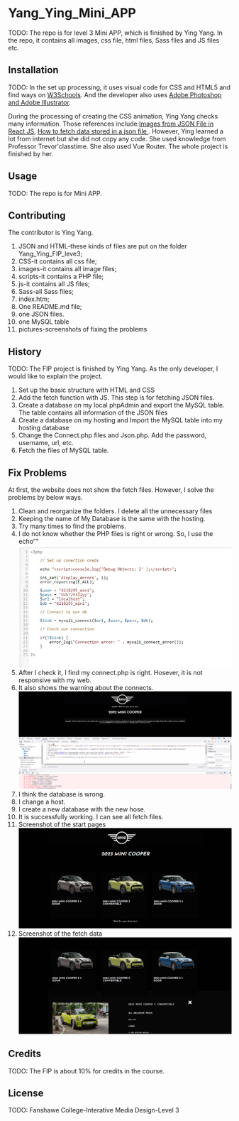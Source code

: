 # Yang_Ying_Mini_APP

TODO: The repo is for level 3 Mini APP, which is finished by Ying Yang. In the repo, it contains all images, css file, html files, Sass files and JS files etc. 

## Installation
TODO: In the set up processing, it uses visual code for CSS and HTML5 and find ways on [W3Schools](https://www.w3schools.com/). 
And the developer also uses [Adobe Photoshop and Adobe Illustrator](https://www.adobe.com/ca_fr/).

During the processing of creating the CSS animation, Ying Yang checks many information. Those references include:[Images from JSON File in React JS](https://www.youtube.com/watch?v=NWG1Ygt1k1k&t=398s), [How to fetch data stored in a json file ](https://www.youtube.com/watch?v=o6bLYYStZss&t=35s). However, Ying learned a lot from internet but she did not copy any code. She used knowledge from Professor Trevor'classtime. She also used Vue Router. The whole project is finished by her.
## Usage
TODO: The repo is for Mini APP. 

## Contributing
The contributor is Ying Yang.
1. JSON and HTML-these kinds of files are put on the folder Yang_Ying_FIP_leve3;
2. CSS-it contains all css file;
3. images-it contains all image files;
4. scripts-it contains a PHP file;
5. js-it contains all JS files;
6. Sass-all Sass files;
7. index.htm;
8. One README.md file;
9. one JSON files.
10. one MySQL table
11. pictures-screenshots of fixing the problems

## History
TODO: 
The FIP project is finished by Ying Yang. As the only developer, I would like to explain the project.

1.	Set up the basic structure with HTML and CSS
2.	Add the fetch function with JS. This step is for fetching JSON files.
3.	Create a database on my local phpAdmin and export the MySQL table. The table contains all information of the JSON files
4.	Create a database on my hosting and Import the MySQL table into my hosting database
5.	Change the Connect.php files and Json.php. Add the password, username, url, etc.
6.	Fetch the files of MySQL table.

## Fix Problems
At first, the website does not show the fetch files. However, I solve the problems by below ways.
1.	Clean and reorganize the folders. I delete all the unnecessary files
2.	Keeping the name of My Database is the same with the hosting.
3.	Try many times to find the problems. 
4. I do not know whether the PHP files is right or wrong. So, I use the echo”<script>console.log(‘Debug Objects: 2’ );</script>” 
![iamge](https://github.com/yingyang0729/Yang_Ying_Mini_APP/blob/main/pictures/Screenshot%202022-12-07%20170721.jpeg)
5. After I check it, I find my connect.php is right. Hosever, it is not responsive with my web. 
6. It also shows the warning about the connects.
![iamge](https://github.com/yingyang0729/Yang_Ying_Mini_APP/blob/main/pictures/Screenshot%202022-12-07%20170632.png)
8. I think the database is wrong.
9. I change a host.
10. I create a new database with the new hose.
11. It is successfully working. I can see all fetch files.
12. Screenshot of the start pages
![iamge](https://github.com/yingyang0729/Yang_Ying_Mini_APP/blob/main/pictures/Screenshot%202022-12-07%20202812.png)
13. Screenshot of the fetch data
![iamge](https://github.com/yingyang0729/Yang_Ying_Mini_APP/blob/main/pictures/Screenshot%202022-12-07%20171218.png)

## Credits
TODO: The FIP is about 10% for credits in the course.

## License
TODO: Fanshawe College-Interative Media Design-Level 3
